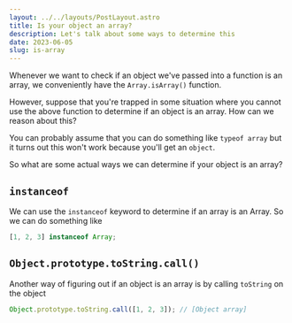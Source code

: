 ```yaml
---
layout: ../../layouts/PostLayout.astro
title: Is your object an array?
description: Let's talk about some ways to determine this
date: 2023-06-05
slug: is-array
---
```


Whenever we want to check if an object we've passed into a function is an array,
we conveniently have the `Array.isArray()` function.

However, suppose that you're trapped in some situation where you cannot use
the above function to determine if an object is an array. How can we reason about this?

You can probably assume that you can do something like `typeof array` but it turns out
this won't work because you'll get an `object`.

So what are some actual ways we can determine if your object is an array?

## `instanceof`

We can use the `instanceof` keyword to determine if an array is an Array. So we can do something like

```js
[1, 2, 3] instanceof Array;
```

## `Object.prototype.toString.call()`

Another way of figuring out if an object is an array is by calling `toString` on the object

```js
Object.prototype.toString.call([1, 2, 3]); // [Object array]
```
